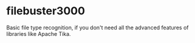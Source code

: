 # filebuster3000

Basic file type recognition, if you don't need all the advanced features of libraries like Apache Tika.
